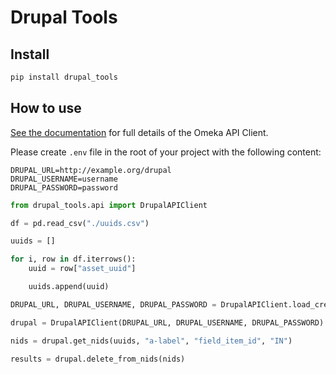 Drupal Tools
================

<!-- WARNING: THIS FILE WAS AUTOGENERATED! DO NOT EDIT! -->

## Install

``` sh
pip install drupal_tools
```

## How to use

[See the documentation](./api.html) for full details of the Omeka API
Client.

Please create `.env` file in the root of your project with the following
content:

    DRUPAL_URL=http://example.org/drupal
    DRUPAL_USERNAME=username
    DRUPAL_PASSWORD=password

``` python
from drupal_tools.api import DrupalAPIClient

df = pd.read_csv("./uuids.csv")

uuids = []

for i, row in df.iterrows():
    uuid = row["asset_uuid"]

    uuids.append(uuid)

DRUPAL_URL, DRUPAL_USERNAME, DRUPAL_PASSWORD = DrupalAPIClient.load_credentials("../.env")

drupal = DrupalAPIClient(DRUPAL_URL, DRUPAL_USERNAME, DRUPAL_PASSWORD)

nids = drupal.get_nids(uuids, "a-label", "field_item_id", "IN")

results = drupal.delete_from_nids(nids)
```
